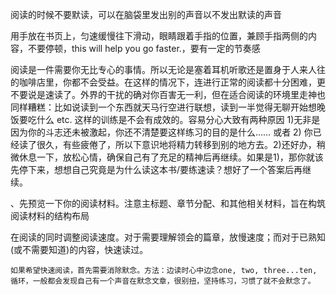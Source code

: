 阅读的时候不要默读，可以在脑袋里发出别的声音以不发出默读的声音


用手放在书页上，匀速缓慢往下滑动，眼睛跟着手指的位置，兼顾手指两侧的内容，不要停顿，this will help you go faster.，要有一定的节奏感



阅读是一件需要你无比专心的事情。所以无论是塞着耳机听歌还是置身于人来人往的咖啡店里，你都不会受益。在这样的情况下，连进行正常的阅读都十分困难，更不要说是速读了。外界的干扰的确对你百害无一利，但在适合阅读的环境里走神也同样糟糕：比如说读到一个东西就天马行空进行联想，读到一半觉得无聊开始想晚饭要吃什么 etc. 这样的训练是不会有成效的。容易分心大致有两种原因 1)无非是因为你的斗志还未被激起，你还不清楚要这样练习的目的是什么…… 或者 2) 你已经读了很久，有些疲倦了，所以下意识地将精力转移到别的地方去。2)还好办，稍微休息一下，放松心情，确保自己有了充足的精神后再继续。如果是1)，那你就该先停下来，想想自己究竟是为什么读这本书/要练速读？想好了一个答案后再继续。
 
、先预览一下你的阅读材料。注意主标题、章节分配、和其他相关材料，旨在构筑阅读材料的结构布局

在阅读的同时调整阅读速度。对于需要理解领会的篇章，放慢速度；而对于已熟知(或不需要知道)的内容，快速读过。



    如果希望快速阅读，首先需要消除默念。方法：边读时心中边念one, two, three...ten, 循环，一般都会发现自己有一个声音在默念文章，很别扭，坚持练习，习惯了就不会默念了。


















